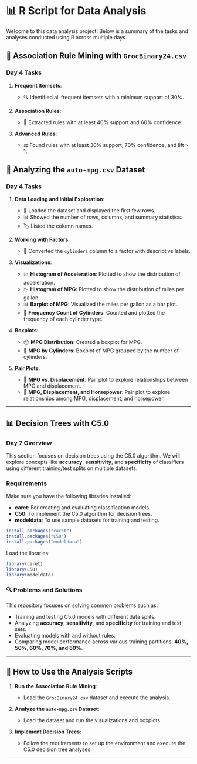 # 📊 R Script for Data Analysis

Welcome to this data analysis project! Below is a summary of the tasks and analyses conducted using R across multiple days.

## 🛒 Association Rule Mining with `GrocBinary24.csv`

### Day 4 Tasks

1. **Frequent Itemsets**: 
   - 🔍 Identified all frequent itemsets with a minimum support of 30%.
  
2. **Association Rules**:
   - 📏 Extracted rules with at least 40% support and 60% confidence.
  
3. **Advanced Rules**:
   - ⚖️ Found rules with at least 30% support, 70% confidence, and lift > 1.

## 🚗 Analyzing the `auto-mpg.csv` Dataset

### Day 4 Tasks

1. **Data Loading and Initial Exploration**:
   - 📄 Loaded the dataset and displayed the first few rows.
   - 📊 Showed the number of rows, columns, and summary statistics.
   - 🏷️ Listed the column names.

2. **Working with Factors**:
   - 🔄 Converted the `cylinders` column to a factor with descriptive labels.

3. **Visualizations**:
   - 📈 **Histogram of Acceleration**: Plotted to show the distribution of acceleration.
   - 📉 **Histogram of MPG**: Plotted to show the distribution of miles per gallon.
   - 📊 **Barplot of MPG**: Visualized the miles per gallon as a bar plot.
   - 🔢 **Frequency Count of Cylinders**: Counted and plotted the frequency of each cylinder type.

4. **Boxplots**:
   - 📦 **MPG Distribution**: Created a boxplot for MPG.
   - 🚗 **MPG by Cylinders**: Boxplot of MPG grouped by the number of cylinders.

5. **Pair Plots**:
   - 🔗 **MPG vs. Displacement**: Pair plot to explore relationships between MPG and displacement.
   - 🔗 **MPG, Displacement, and Horsepower**: Pair plot to explore relationships among MPG, displacement, and horsepower.

---

## 📊 Decision Trees with C5.0

### Day 7 Overview
This section focuses on decision trees using the C5.0 algorithm. We will explore concepts like **accuracy**, **sensitivity**, and **specificity** of classifiers using different training/test splits on multiple datasets.

### Requirements

Make sure you have the following libraries installed:

- **caret**: For creating and evaluating classification models.
- **C50**: To implement the C5.0 algorithm for decision trees.
- **modeldata**: To use sample datasets for training and testing.

```r
install.packages("caret")
install.packages("C50")
install.packages("modeldata")
```

Load the libraries:

```r
library(caret)
library(C50)
library(modeldata)
```

### 🔍 Problems and Solutions

This repository focuses on solving common problems such as:
- Training and testing C5.0 models with different data splits.
- Analyzing **accuracy**, **sensitivity**, and **specificity** for training and test sets.
- Evaluating models with and without rules.
- Comparing model performance across various training partitions: **40%, 50%, 60%, 70%, and 80%**.

---

## 🔧 How to Use the Analysis Scripts

1. **Run the Association Rule Mining**:
   - Load the `GrocBinary24.csv` dataset and execute the analysis.

2. **Analyze the `auto-mpg.csv` Dataset**:
   - Load the dataset and run the visualizations and boxplots.

3. **Implement Decision Trees**:
   - Follow the requirements to set up the environment and execute the C5.0 decision tree analyses.

---
